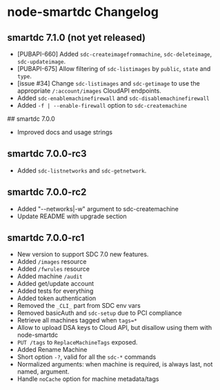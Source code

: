# node-smartdc Changelog

## smartdc 7.1.0 (not yet released)

- [PUBAPI-660] Added `sdc-createimagefrommachine`, `sdc-deleteimage`,
  `sdc-updateimage`.
- [PUBAPI-675] Allow filtering of `sdc-listimages` by `public`, `state` and
  `type`.
- [issue #34] Change `sdc-listimages` and `sdc-getimage` to use the appropriate
  `/:account/images` CloudAPI endpoints.
- Added `sdc-enablemachinefirewall` and `sdc-disablemachinefirewall`
- Added `-f | --enable-firewall` option to `sdc-createmachine`

## smartdc 7.0.0

- Improved docs and usage strings

## smartdc 7.0.0-rc3

- Added `sdc-listnetworks` and `sdc-getnetwork`.

## smartdc 7.0.0-rc2

- Added "--networks|-w" argument to sdc-createmachine
- Update README with upgrade section

## smartdc 7.0.0-rc1

- New version to support SDC 7.0 new features.
- Added `/images` resource
- Added `/fwrules` resource
- Added machine `/audit`
- Added get/update account
- Added tests for everything
- Added token authentication
- Removed the `_CLI_` part from SDC env vars
- Removed basicAuth and `sdc-setup` due to PCI compliance
- Retrieve all machines tagged when `tags=*`
- Allow to upload DSA keys to Cloud API, but disallow using them with node-smartdc
- `PUT /tags` to `ReplaceMachineTags` exposed.
- Added Rename Machine
- Short option `-?`, valid for all the `sdc-*` commands
- Normalized arguments: when machine is required, is always last, not named, argument.
- Handle `noCache` option for machine metadata/tags

